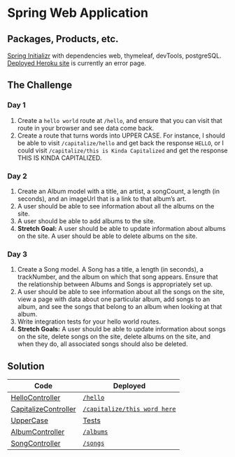# Spring Web Application

## Packages, Products, etc.
[Spring Initializr](https://start.spring.io/) with dependencies web, thymeleaf, devTools, postgreSQL.       
[Deployed Heroku site](https://cryptic-journey-45375.herokuapp.com/) is currently an error page. 

## The Challenge
### Day 1
1. Create a `hello world` route at `/hello`, and ensure that you can visit that route in your browser and see data come back.
2. Create a route that turns words into UPPER CASE. For instance, I should be able to visit `/capitalize/hello` and get back the response `HELLO`, or I could visit `/capitalize/this is Kinda Capitalized` and get the response THIS IS KINDA CAPITALIZED.

### Day 2
1. Create an Album model with a title, an artist, a songCount, a length (in seconds), and an imageUrl that is a link to that album’s art.
2. A user should be able to see information about all the albums on the site.
3. A user should be able to add albums to the site.
4. **Stretch Goal:** A user should be able to update information about albums on the site. A user should be able to delete albums on the site.

### Day 3
1. Create a Song model. A Song has a title, a length (in seconds), a trackNumber, and the album on which that song appears. Ensure that the relationship between Albums and Songs is appropriately set up.
2. A user should be able to see information about all the songs on the site, view a page with data about one particular album, add songs to an album, and see the songs that belong to an album when looking at that album.
3. Write integration tests for your hello world routes.
4. **Stretch Goals:** A user should be able to update information about songs on the site, delete songs on the site, delete albums on the site, and when they do, all associated songs should also be deleted.



## Solution
Code | Deployed
--- | ---
[HelloController](src/main/java/com/jessica/Spring/CapitalizeController.java) | [`/hello`](https://cryptic-journey-45375.herokuapp.com/hello)      
[CapitalizeController](src/main/java/com/jessica/Spring/CapitalizeController.java) | [`/capitalize/this word here`](https://cryptic-journey-45375.herokuapp.com/capitalize/this%20word%20here)      
[UpperCase](src/main/java/com/jessica/Spring/CapitalizeController.java) | [Tests](src/test/java/com/jessica/Spring/CapitalizeControllerTest.java)
[AlbumController](src/main/java/com/jessica/Spring/AlbumController.java) | [`/albums`](https://cryptic-journey-45375.herokuapp.com/albums)
[SongController](src/main/java/com/jessica/Spring/SongController.java) | [`/songs`](https://cryptic-journey-45375.herokuapp.com/songs)

